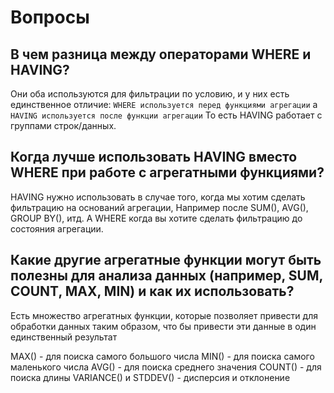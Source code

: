 # Вопросы

## В чем разница между операторами WHERE и HAVING?

Они оба используются для фильтрации по условию, и у них есть единственное отличие:
`WHERE используется перед функциями агрегации` а `HAVING используется после функции агрегации`
То есть HAVING работает с группами строк/данных.

## Когда лучше использовать HAVING вместо WHERE при работе с агрегатными функциями?

HAVING нужно использовать в случае того, когда мы хотим сделать фильтрацию на оснований агрегации,
Например после SUM(), AVG(), GROUP BY(), итд. А WHERE когда вы хотите сделать фильтрацию до
состояния агрегации.

## Какие другие агрегатные функции могут быть полезны для анализа данных (например, SUM, COUNT, MAX, MIN) и как их использовать?

Есть множество агрегатных функции, которые позволяет привести для обработки данных
таким образом, что бы привести эти данные в один единственный результат

MAX() - для поиска самого большого числа
MIN() - для поиска самого маленького числа
AVG() - для поиска среднего значения
COUNT() - для поиска длины
VARIANCE() и STDDEV() - дисперсия и отклонение



